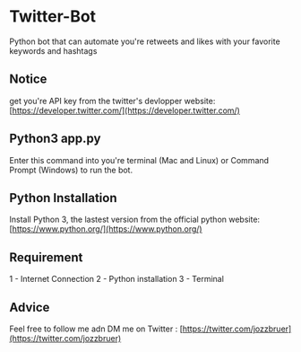 # Twitter-Bot
Python bot that can automate you're retweets and likes with your favorite keywords and  hashtags

## Notice
get you're API key from the twitter's devlopper website: [https://developer.twitter.com/](https://developer.twitter.com/)

## Python3 app.py
Enter this command into you're terminal (Mac and Linux) or Command Prompt (Windows) to run the bot. 

## Python Installation
Install Python 3, the lastest version from the official python website: [https://www.python.org/](https://www.python.org/)

## Requirement
1 - Internet Connection
2 - Python installation
3 - Terminal

## Advice
Feel free to follow me adn DM me on Twitter : [https://twitter.com/jozzbruer](https://twitter.com/jozzbruer)
